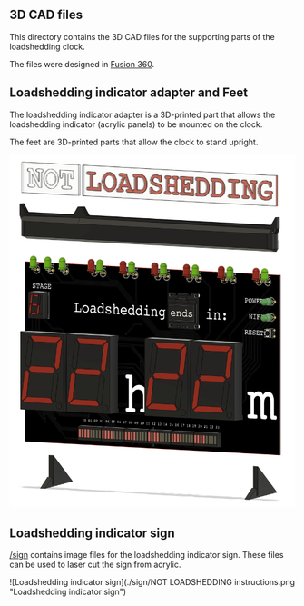 ## 3D CAD files

This directory contains the 3D CAD files for the supporting parts of the loadshedding clock.

The files were designed in [Fusion 360](https://www.autodesk.com/products/fusion-360/overview).

## Loadshedding indicator adapter and Feet

The loadshedding indicator adapter is a 3D-printed part that allows the loadshedding indicator (acrylic panels) to be mounted on the clock.

The feet are 3D-printed parts that allow the clock to stand upright.

![3D printed parts](../images/3D_printed_parts.png "3D printed parts")

## Loadshedding indicator sign

[/sign](./sign) contains image files for the loadshedding indicator sign. These files can be used to laser cut the sign from acrylic.

![Loadshedding indicator sign](./sign/NOT LOADSHEDDING instructions.png "Loadshedding indicator sign")